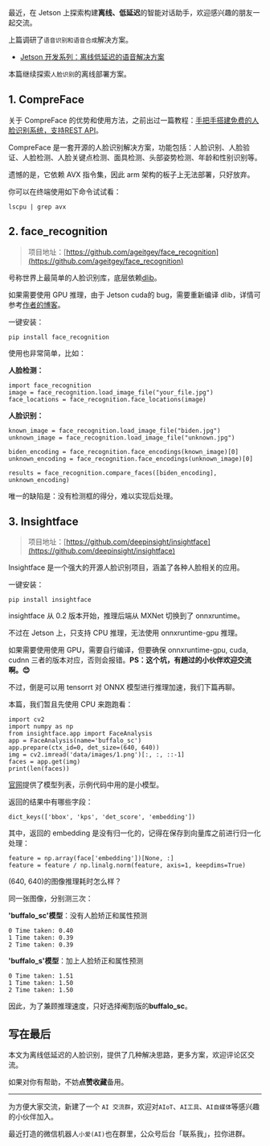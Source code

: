 ﻿最近，在 Jetson 上探索构建**离线、低延迟**的智能对话助手，欢迎感兴趣的朋友一起交流。


上篇调研了`语音识别和语音合成`解决方案。
- [Jetson 开发系列：离线低延迟的语音解决方案](https://blog.csdn.net/u010522887/article/details/142814654)

本篇继续探索`人脸识别`的离线部署方案。


## 1. CompreFace

关于 CompreFace 的优势和使用方法，之前出过一篇教程：[手把手搭建免费的人脸识别系统，支持REST API](https://zhuanlan.zhihu.com/p/710781082)。

CompreFace 是一套开源的人脸识别解决方案，功能包括：人脸识别、人脸验证、人脸检测、人脸关键点检测、面具检测、头部姿势检测、年龄和性别识别等。

遗憾的是，它依赖 AVX 指令集，因此 arm 架构的板子上无法部署，只好放弃。

你可以在终端使用如下命令试试看：
```
lscpu | grep avx
```

## 2. face_recognition
> 项目地址：[https://github.com/ageitgey/face_recognition](https://github.com/ageitgey/face_recognition)

号称世界上最简单的人脸识别库，底层依赖[dlib](http://dlib.net/files/)。

如果需要使用 GPU 推理，由于 Jetson cuda的 bug，需要重新编译 dlib，详情可参考[作者的博客](https://medium.com/@ageitgey/build-a-hardware-based-face-recognition-system-for-150-with-the-nvidia-jetson-nano-and-python-a25cb8c891fd)。


一键安装：

```
pip install face_recognition
```


使用也非常简单，比如：

**人脸检测：**


```
import face_recognition
image = face_recognition.load_image_file("your_file.jpg")
face_locations = face_recognition.face_locations(image)
```

**人脸识别：**

```
known_image = face_recognition.load_image_file("biden.jpg")
unknown_image = face_recognition.load_image_file("unknown.jpg")

biden_encoding = face_recognition.face_encodings(known_image)[0]
unknown_encoding = face_recognition.face_encodings(unknown_image)[0]

results = face_recognition.compare_faces([biden_encoding], unknown_encoding)
```

唯一的缺陷是：没有检测框的得分，难以实现后处理。

## 3. Insightface

> 项目地址：[https://github.com/deepinsight/insightface](https://github.com/deepinsight/insightface)

Insightface 是一个强大的开源人脸识别项目，涵盖了各种人脸相关的应用。

一键安装：

```
pip install insightface
```
insightface 从 0.2 版本开始，推理后端从 MXNet 切换到了 onnxruntime。

不过在 Jetson 上，只支持 CPU 推理，无法使用 onnxruntime-gpu 推理。

如果需要使用使用 GPU，需要自行编译，但要确保 onnxruntime-gpu, cuda, cudnn 三者的版本对应，否则会报错。**PS：这个坑，有趟过的小伙伴欢迎交流啊。😊**

不过，倒是可以用 tensorrt 对 ONNX 模型进行推理加速，我们下篇再聊。

本篇，我们暂且先使用 CPU 来跑跑看：

```
import cv2
import numpy as np
from insightface.app import FaceAnalysis
app = FaceAnalysis(name='buffalo_sc')
app.prepare(ctx_id=0, det_size=(640, 640))
img = cv2.imread('data/images/1.png')[:, :, ::-1]
faces = app.get(img)
print(len(faces))
```
[官网](https://github.com/deepinsight/insightface/tree/master/python-package)提供了模型列表，示例代码中用的是小模型。

返回的结果中有哪些字段：

```
dict_keys(['bbox', 'kps', 'det_score', 'embedding'])
```

其中，返回的 embedding 是没有归一化的，记得在保存到向量库之前进行归一化处理：

```
feature = np.array(face['embedding'])[None, :]
feature = feature / np.linalg.norm(feature, axis=1, keepdims=True)
```

(640, 640)的图像推理耗时怎么样？

同一张图像，分别测三次：

**'buffalo_sc'模型**：没有人脸矫正和属性预测

```
0 Time taken: 0.40
1 Time taken: 0.39
2 Time taken: 0.39
```
**'buffalo_s'模型**：加上人脸矫正和属性预测

```
0 Time taken: 1.51
1 Time taken: 1.50
2 Time taken: 1.50
```

因此，为了兼顾推理速度，只好选择阉割版的**buffalo_sc**。

## 写在最后

本文为离线低延迟的人脸识别，提供了几种解决思路，更多方案，欢迎评论区交流。

如果对你有帮助，不妨**点赞收藏**备用。

--- 

为方便大家交流，新建了一个 `AI 交流群`，欢迎对`AIoT`、`AI工具`、`AI自媒体`等感兴趣的小伙伴加入。

最近打造的微信机器人`小爱(AI)`也在群里，公众号后台「联系我」，拉你进群。






